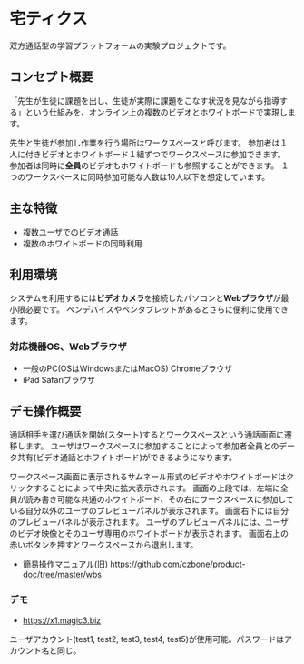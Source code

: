 # 宅ティクス

双方通話型の学習プラットフォームの実験プロジェクトです。

## コンセプト概要

「先生が生徒に課題を出し、生徒が実際に課題をこなす状況を見ながら指導する」という仕組みを、オンライン上の複数のビデオとホワイトボードで実現します。

先生と生徒が参加し作業を行う場所はワークスペースと呼びます。
参加者は１人に付きビデオとホワイトボード１組ずつでワークスペースに参加できます。
参加者は同時に**全員**のビデオもホワイトボードも参照することができます。
１つのワークスペースに同時参加可能な人数は10人以下を想定しています。

## 主な特徴

- 複数ユーザでのビデオ通話
- 複数のホワイトボードの同時利用

## 利用環境

システムを利用するには**ビデオカメラ**を接続したパソコンと**Webブラウザ**が最小限必要です。
ペンデバイスやペンタブレットがあるとさらに便利に使用できます。

### 対応機器OS、Webブラウザ

- 一般のPC(OSはWindowsまたはMacOS) Chromeブラウザ
- iPad Safariブラウザ

## デモ操作概要

通話相手を選び通話を開始(スタート)するとワークスペースという通話画面に遷移します。
ユーザはワークスペースに参加することによって参加者全員とのデータ共有(ビデオ通話とホワイトボード)ができるようになります。

ワークスペース画面に表示されるサムネール形式のビデオやホワイトボードはクリックすることによって中央に拡大表示されます。
画面の上段では、左端に全員が読み書き可能な共通のホワイトボード、その右にワークスペースに参加している自分以外のユーザのプレビューパネルが表示されます。
画面右下には自分のプレビューパネルが表示されます。
ユーザのプレビューパネルには、ユーザのビデオ映像とそのユーザ専用のホワイトボードが表示されます。
画面右上の赤いボタンを押すとワークスペースから退出します。


- 簡易操作マニュアル(旧) https://github.com/czbone/product-doc/tree/master/wbs

### デモ

- https://x1.magic3.biz

ユーザアカウント(test1, test2, test3, test4, test5)が使用可能。パスワードはアカウント名と同じ。
